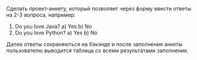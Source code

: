 Сделать проект-анкету, который позволяет через форму ввести ответы на 2-3 вопроса, например:

1) Do you love Java?
   a) Yes
   b) No
2) Do you love Python?
   a) Yes
   b) No

Далее ответы сохраняються на бэкэнде и после заполнения анкеты пользователю выводится таблица со всеми результатами заполнения.